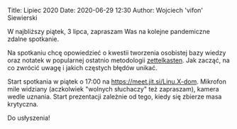 Title: Lipiec 2020
Date: 2020-06-29 12:30
Author: Wojciech 'vifon' Siewierski

W najbliższy piątek, 3 lipca, zapraszam Was na kolejne pandemiczne
zdalne spotkanie.

Na spotkaniu chcę opowiedzieć o kwestii tworzenia osobistej bazy
wiedzy oraz notatek w popularnej ostatnio metodologii
[zettelkasten](https://en.wikipedia.org/wiki/Zettelkasten).
Jak zacząć, na co zwrócić uwagę i jakich częstych błędów unikać.

Start spotkania w piątek o 17:00 na <https://meet.jit.si/Linu.X-dom>.
Mikrofon mile widziany (aczkolwiek "wolnych słuchaczy" też zapraszam),
kamera wedle uznania.  Start prezentacji zależnie od tego, kiedy się
zbierze masa krytyczna.

Do usłyszenia!

